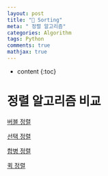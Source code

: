 ```yaml
---
layout: post
title: "🧱 Sorting"
meta: " 정렬 알고리즘"
categories: Algorithm
tags: Python
comments: true
mathjax: true
---
```




* content
{:toc}
# 정렬 알고리즘 비교

[버블 정렬](https://b31l.github.io/2021/11/16/Bubble_sort/)

[선택 정렬](https://b31l.github.io/2021/11/17/Selection_sort/)

[합병 정렬](https://b31l.github.io/2021/11/18/Merge_sort/)

[퀵 정렬](https://b31l.github.io/2021/11/19/Quick_sort/)

